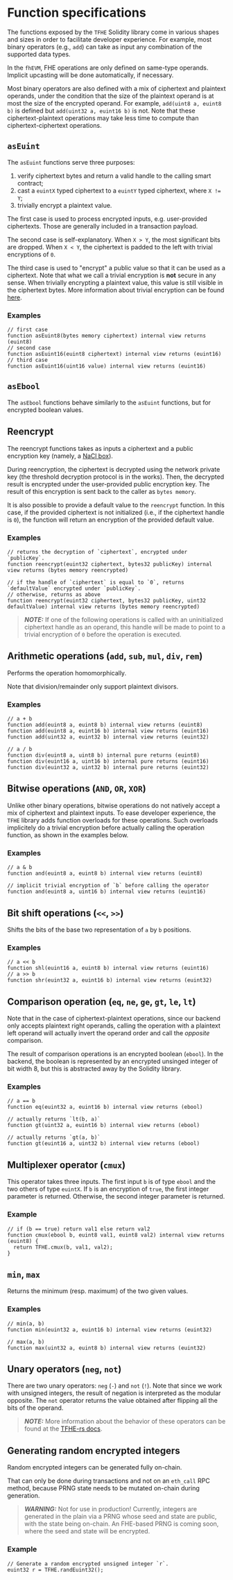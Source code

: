 # Function specifications

The functions exposed by the `TFHE` Solidity library come in various shapes and sizes in order to facilitate developer experience.
For example, most binary operators (e.g., `add`) can take as input any combination of the supported data types.

In the `fhEVM`, FHE operations are only defined on same-type operands. Implicit upcasting will be done automatically, if necessary.

Most binary operators are also defined with a mix of ciphertext and plaintext operands, under the condition that the size of the plaintext operand is at most the size of the encrypted operand.
For example, `add(uint8 a, euint8 b)` is defined but `add(uint32 a, euint16 b)` is not.
Note that these ciphertext-plaintext operations may take less time to compute than ciphertext-ciphertext operations.

## `asEuint`

The `asEuint` functions serve three purposes:

1. verify ciphertext bytes and return a valid handle to the calling smart contract;
2. cast a `euintX` typed ciphertext to a `euintY` typed ciphertext, where `X != Y`;
3. trivially encrypt a plaintext value.

The first case is used to process encrypted inputs, e.g. user-provided ciphertexts. Those are generally included in a transaction payload.

The second case is self-explanatory. When `X > Y`, the most significant bits are dropped. When `X < Y`, the ciphertext is padded to the left with trivial encryptions of `0`.

The third case is used to "encrypt" a public value so that it can be used as a ciphertext.
Note that what we call a trivial encryption is **not** secure in any sense.
When trivially encrypting a plaintext value, this value is still visible in the ciphertext bytes.
More information about trivial encryption can be found [here](https://www.zama.ai/post/tfhe-deep-dive-part-1).

### Examples

```solidity
// first case
function asEuint8(bytes memory ciphertext) internal view returns (euint8)
// second case
function asEuint16(euint8 ciphertext) internal view returns (euint16)
// third case
function asEuint16(uint16 value) internal view returns (euint16)
```

## `asEbool`

The `asEbool` functions behave similarly to the `asEuint` functions, but for encrypted boolean values.

## Reencrypt

The reencrypt functions takes as inputs a ciphertext and a public encryption key (namely, a [NaCl box](https://nacl.cr.yp.to/index.html)).

During reencryption, the ciphertext is decrypted using the network private key (the threshold decryption protocol is in the works).
Then, the decrypted result is encrypted under the user-provided public encryption key.
The result of this encryption is sent back to the caller as `bytes memory`.

It is also possible to provide a default value to the `reencrypt` function.
In this case, if the provided ciphertext is not initialized (i.e., if the ciphertext handle is `0`), the function will return an encryption of the provided default value.

### Examples

```solidity
// returns the decryption of `ciphertext`, encrypted under `publicKey`.
function reencrypt(euint32 ciphertext, bytes32 publicKey) internal view returns (bytes memory reencrypted)

// if the handle of `ciphertext` is equal to `0`, returns `defaultValue` encrypted under `publicKey`.
// otherwise, returns as above
function reencrypt(euint32 ciphertext, bytes32 publicKey, uint32 defaultValue) internal view returns (bytes memory reencrypted)
```

> **_NOTE:_** If one of the following operations is called with an uninitialized ciphertext handle as an operand, this handle will be made to point to a trivial encryption of `0` before the operation is executed.

## Arithmetic operations (`add`, `sub`, `mul`, `div`, `rem`)

Performs the operation homomorphically.

Note that division/remainder only support plaintext divisors.

### Examples

```solidity
// a + b
function add(euint8 a, euint8 b) internal view returns (euint8)
function add(euint8 a, euint16 b) internal view returns (euint16)
function add(uint32 a, euint32 b) internal view returns (euint32)

// a / b
function div(euint8 a, uint8 b) internal pure returns (euint8)
function div(euint16 a, uint16 b) internal pure returns (euint16)
function div(euint32 a, uint32 b) internal pure returns (euint32)
```

## Bitwise operations (`AND`, `OR`, `XOR`)

Unlike other binary operations, bitwise operations do not natively accept a mix of ciphertext and plaintext inputs.
To ease developer experience, the `TFHE` library adds function overloads for these operations.
Such overloads implicitely do a trivial encryption before actually calling the operation function, as shown in the examples below.

### Examples

```solidity
// a & b
function and(euint8 a, euint8 b) internal view returns (euint8)

// implicit trivial encryption of `b` before calling the operator
function and(euint8 a, uint16 b) internal view returns (euint16)
```

## Bit shift operations (`<<`, `>>`)

Shifts the bits of the base two representation of `a` by `b` positions.

### Examples

```solidity
// a << b
function shl(euint16 a, euint8 b) internal view returns (euint16)
// a >> b
function shr(euint32 a, euint16 b) internal view returns (euint32)
```

## Comparison operation (`eq`, `ne`, `ge`, `gt`, `le`, `lt`)

Note that in the case of ciphertext-plaintext operations, since our backend only accepts plaintext right operands, calling the operation with a plaintext left operand will actually invert the operand order and call the _opposite_ comparison.

The result of comparison operations is an encrypted boolean (`ebool`). In the backend, the boolean is represented by an encrypted unsinged integer of bit width 8, but this is abstracted away by the Solidity library.

### Examples

```solidity
// a == b
function eq(euint32 a, euint16 b) internal view returns (ebool)

// actually returns `lt(b, a)`
function gt(uint32 a, euint16 b) internal view returns (ebool)

// actually returns `gt(a, b)`
function gt(euint16 a, uint32 b) internal view returns (ebool)
```

## Multiplexer operator (`cmux`)

This operator takes three inputs. The first input `b` is of type `ebool` and the two others of type `euintX`.
If `b` is an encryption of `true`, the first integer parameter is returned. Otherwise, the second integer parameter is returned.

### Example

```solidity
// if (b == true) return val1 else return val2
function cmux(ebool b, euint8 val1, euint8 val2) internal view returns (euint8) {
  return TFHE.cmux(b, val1, val2);
}
```

## `min`, `max`

Returns the minimum (resp. maximum) of the two given values.

### Examples

```solidity
// min(a, b)
function min(euint32 a, euint16 b) internal view returns (euint32)

// max(a, b)
function max(uint32 a, euint8 b) internal view returns (euint32)
```

## Unary operators (`neg`, `not`)

There are two unary operators: `neg` (`-`) and `not` (`!`).
Note that since we work with unsigned integers, the result of negation is interpreted as the modular opposite.
The `not` operator returns the value obtained after flipping all the bits of the operand.

> **_NOTE:_** More information about the behavior of these operators can be found at the [TFHE-rs docs](https://docs.zama.ai/tfhe-rs/getting-started/operations#arithmetic-operations.).

## Generating random encrypted integers

Random encrypted integers can be generated fully on-chain.

That can only be done during transactions and not on an `eth_call` RPC method,
because PRNG state needs to be mutated on-chain during generation.

> **_WARNING:_** Not for use in production! Currently, integers are generated
> in the plain via a PRNG whose seed and state are public, with the state being
> on-chain. An FHE-based PRNG is coming soon, where the seed and state will be
> encrypted.

### Example

```solidity
// Generate a random encrypted unsigned integer `r`.
euint32 r = TFHE.randEuint32();
```

